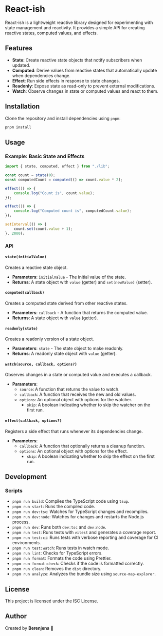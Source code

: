 # React-ish

React-ish is a lightweight reactive library designed for experimenting with state management and reactivity. It provides a simple API for creating reactive states, computed values, and effects.

## Features

- **State**: Create reactive state objects that notify subscribers when updated.
- **Computed**: Derive values from reactive states that automatically update when dependencies change.
- **Effect**: Run side effects in response to state changes.
- **Readonly**: Expose state as read-only to prevent external modifications.
- **Watch**: Observe changes in state or computed values and react to them.

## Installation

Clone the repository and install dependencies using `pnpm`:

```bash
pnpm install
```

## Usage

### Example: Basic State and Effects

```typescript
import { state, computed, effect } from "./lib";

const count = state(0);
const computedCount = computed(() => count.value * 2);

effect(() => {
	console.log("Count is", count.value);
});

effect(() => {
	console.log("Computed count is", computedCount.value);
});

setInterval(() => {
	count.set(count.value + 1);
}, 2000);
```

### API

#### `state(initialValue)`

Creates a reactive state object.

- **Parameters**: `initialValue` - The initial value of the state.
- **Returns**: A state object with `value` (getter) and `set(newValue)` (setter).

#### `computed(callback)`

Creates a computed state derived from other reactive states.

- **Parameters**: `callback` - A function that returns the computed value.
- **Returns**: A state object with `value` (getter).

#### `readonly(state)`

Creates a readonly version of a state object.

- **Parameters**: `state` - The state object to make readonly.
- **Returns**: A readonly state object with `value` (getter).

#### `watch(source, callback, options?)`

Observes changes in a state or computed value and executes a callback.

- **Parameters**:
    - `source`: A function that returns the value to watch.
    - `callback`: A function that receives the new and old values.
    - `options`: An optional object with options for the watcher.
        - `skip`: A boolean indicating whether to skip the watcher on the first run.

#### `effect(callback, options?)`

Registers a side effect that runs whenever its dependencies change.

- **Parameters**:
    - `callback`: A function that optionally returns a cleanup function.
    - `options`: An optional object with options for the effect.
        - `skip`: A boolean indicating whether to skip the effect on the first run.

## Development

### Scripts

- `pnpm run build`: Compiles the TypeScript code using `tsup`.
- `pnpm run start`: Runs the compiled code.
- `pnpm run dev:tsc`: Watches for TypeScript changes and recompiles.
- `pnpm run dev:node`: Watches for changes and restarts the Node.js process.
- `pnpm run dev`: Runs both `dev:tsc` and `dev:node`.
- `pnpm run test`: Runs tests with `vitest` and generates a coverage report.
- `pnpm run test:ci`: Runs tests with verbose reporting and coverage for CI environments.
- `pnpm run test:watch`: Runs tests in watch mode.
- `pnpm run lint`: Checks for TypeScript errors.
- `pnpm run format`: Formats the code using Prettier.
- `pnpm run format:check`: Checks if the code is formatted correctly.
- `pnpm run clean`: Removes the `dist` directory.
- `pnpm run analyze`: Analyzes the bundle size using `source-map-explorer`.

## License

This project is licensed under the ISC License.

## Author

Created by **Berenjena** 🍆
